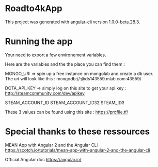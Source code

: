 # Roadto4kApp

This project was generated with [angular-cli](https://github.com/angular/angular-cli) version 1.0.0-beta.28.3.

# Running the app

Your need to export a few environement variables.

Here are the variables and the the place you can find them :

MONGO_URI => spin up a free instance on mongolab and create a db user. The uri will look like this : 
mongodb://<dbuser>:<dbpassword>@ds143559.mlab.com:43559/<db-name>

DOTA_API_KEY => simply log on this site to get your api key : http://steamcommunity.com/dev/apikey

STEAM_ACCOUNT_ID
STEAM_ACCOUNT_ID32
STEAM_ID3

These 3 values can be found using this site : https://profile.tf/

# Special thanks to these ressources

MEAN App with Angular 2 and the Angular CLI
https://scotch.io/tutorials/mean-app-with-angular-2-and-the-angular-cli

Official Angular doc
https://angular.io/
